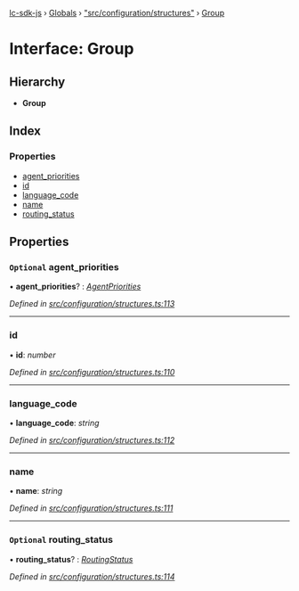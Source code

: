 [lc-sdk-js](../README.md) › [Globals](../globals.md) › ["src/configuration/structures"](../modules/_src_configuration_structures_.md) › [Group](_src_configuration_structures_.group.md)

# Interface: Group

## Hierarchy

* **Group**

## Index

### Properties

* [agent_priorities](_src_configuration_structures_.group.md#optional-agent_priorities)
* [id](_src_configuration_structures_.group.md#id)
* [language_code](_src_configuration_structures_.group.md#language_code)
* [name](_src_configuration_structures_.group.md#name)
* [routing_status](_src_configuration_structures_.group.md#optional-routing_status)

## Properties

### `Optional` agent_priorities

• **agent_priorities**? : *[AgentPriorities](_src_configuration_structures_.agentpriorities.md)*

*Defined in [src/configuration/structures.ts:113](https://github.com/livechat/lc-sdk-js/blob/5281c0a/src/configuration/structures.ts#L113)*

___

###  id

• **id**: *number*

*Defined in [src/configuration/structures.ts:110](https://github.com/livechat/lc-sdk-js/blob/5281c0a/src/configuration/structures.ts#L110)*

___

###  language_code

• **language_code**: *string*

*Defined in [src/configuration/structures.ts:112](https://github.com/livechat/lc-sdk-js/blob/5281c0a/src/configuration/structures.ts#L112)*

___

###  name

• **name**: *string*

*Defined in [src/configuration/structures.ts:111](https://github.com/livechat/lc-sdk-js/blob/5281c0a/src/configuration/structures.ts#L111)*

___

### `Optional` routing_status

• **routing_status**? : *[RoutingStatus](../enums/_src_objects_index_.routingstatus.md)*

*Defined in [src/configuration/structures.ts:114](https://github.com/livechat/lc-sdk-js/blob/5281c0a/src/configuration/structures.ts#L114)*
